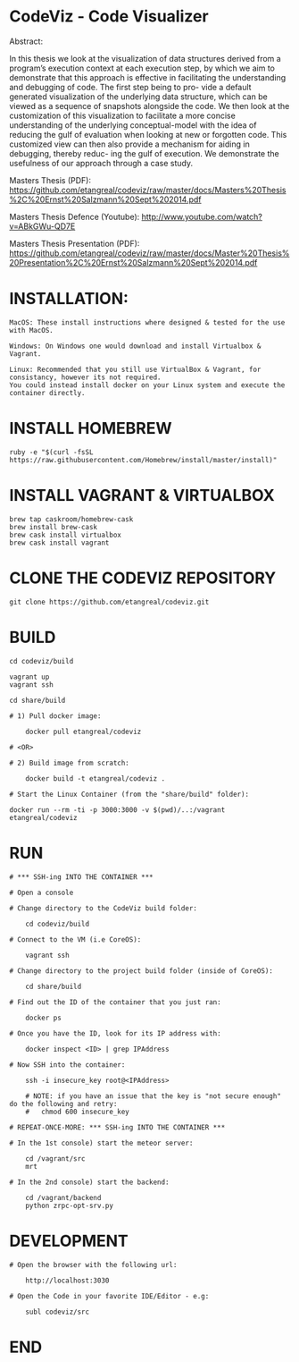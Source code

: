 CodeViz - Code Visualizer
=========================

Abstract:

  In this thesis we look at the visualization of data structures derived from a program’s execution context at each execution step, by which we aim to demonstrate that this approach is effective in facilitating the understanding and debugging of code. The first step being to pro- vide a default generated visualization of the underlying data structure, which can be viewed as a sequence of snapshots alongside the code. We then look at the customization of this visualization to facilitate a more concise understanding of the underlying conceptual-model with the idea of reducing the gulf of evaluation when looking at new or forgotten code. This customized view can then also provide a mechanism for aiding in debugging, thereby reduc- ing the gulf of execution. We demonstrate the usefulness of our approach through a case study.

Masters Thesis (PDF): https://github.com/etangreal/codeviz/raw/master/docs/Masters%20Thesis%2C%20Ernst%20Salzmann%20Sept%202014.pdf

Masters Thesis Defence (Youtube): http://www.youtube.com/watch?v=ABkGWu-QD7E

Masters Thesis Presentation (PDF): https://github.com/etangreal/codeviz/raw/master/docs/Master%20Thesis%20Presentation%2C%20Ernst%20Salzmann%20Sept%202014.pdf

# INSTALLATION:

	MacOS: These install instructions where designed & tested for the use with MacOS.
	
	Windows: On Windows one would download and install Virtualbox & Vagrant.

	Linux: Recommended that you still use VirtualBox & Vagrant, for consistancy, however its not required. 
	You could instead install docker on your Linux system and execute the container directly.

# INSTALL HOMEBREW

	ruby -e "$(curl -fsSL https://raw.githubusercontent.com/Homebrew/install/master/install)"

# INSTALL VAGRANT & VIRTUALBOX

	brew tap caskroom/homebrew-cask
	brew install brew-cask
	brew cask install virtualbox
	brew cask install vagrant

# CLONE THE CODEVIZ REPOSITORY

	git clone https://github.com/etangreal/codeviz.git

# BUILD

	cd codeviz/build

	vagrant up
	vagrant ssh

	cd share/build

	# 1) Pull docker image:

		docker pull etangreal/codeviz

	# <OR>

	# 2) Build image from scratch:

		docker build -t etangreal/codeviz .	

	# Start the Linux Container (from the "share/build" folder):

	docker run --rm -ti -p 3000:3000 -v $(pwd)/..:/vagrant etangreal/codeviz

# RUN

	# *** SSH-ing INTO THE CONTAINER ***

	# Open a console

	# Change directory to the CodeViz build folder:

		cd codeviz/build

	# Connect to the VM (i.e CoreOS):

		vagrant ssh

	# Change directory to the project build folder (inside of CoreOS):

		cd share/build

	# Find out the ID of the container that you just ran:

		docker ps

	# Once you have the ID, look for its IP address with:

		docker inspect <ID> | grep IPAddress

	# Now SSH into the container:

		ssh -i insecure_key root@<IPAddress>

		# NOTE: if you have an issue that the key is "not secure enough" do the following and retry:
		# 	chmod 600 insecure_key

	# REPEAT-ONCE-MORE: *** SSH-ing INTO THE CONTAINER ***

	# In the 1st console) start the meteor server:

		cd /vagrant/src
		mrt

	# In the 2nd console) start the backend:

		cd /vagrant/backend
		python zrpc-opt-srv.py

# DEVELOPMENT

	# Open the browser with the following url:

		http://localhost:3030

	# Open the Code in your favorite IDE/Editor - e.g:

		subl codeviz/src

# END

